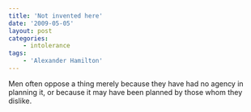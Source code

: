 ```yaml
---
title: 'Not invented here'
date: '2009-05-05'
layout: post
categories:
    - intolerance
tags:
    - 'Alexander Hamilton'
---
```


Men often oppose a thing merely because they have had no agency in planning it, or because it may have been planned by those whom they dislike.